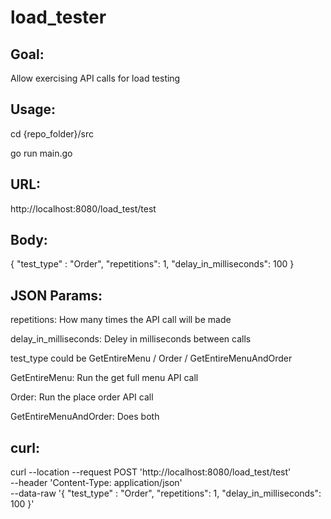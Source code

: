# load_tester

## Goal: 
Allow exercising API calls for load testing

## Usage:
cd {repo_folder}/src

go run main.go

## URL:
http://localhost:8080/load_test/test

## Body:
{
    "test_type" : "Order",
    "repetitions": 1,
    "delay_in_milliseconds": 100
}

## JSON Params:
repetitions: How many times the API call will be made

delay_in_milliseconds: Deley in milliseconds between calls

test_type could be GetEntireMenu / Order / GetEntireMenuAndOrder

GetEntireMenu: Run the get full menu API call

Order: Run the place order API call

GetEntireMenuAndOrder: Does both

## curl:

curl --location --request POST 'http://localhost:8080/load_test/test' \
--header 'Content-Type: application/json' \
--data-raw '{
"test_type" : "Order",
"repetitions": 1,
"delay_in_milliseconds": 100
}'

